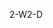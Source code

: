 <span data-ttu-id="b916e-101">2-W</span><span class="sxs-lookup"><span data-stu-id="b916e-101">2-D</span></span>